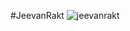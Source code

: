 #JeevanRakt 
![jeevanrakt](https://github.com/govinds9/JeevanRakt-FrontEnd/assets/94511091/7693d964-8786-4997-887a-de1a3c132ed9)
